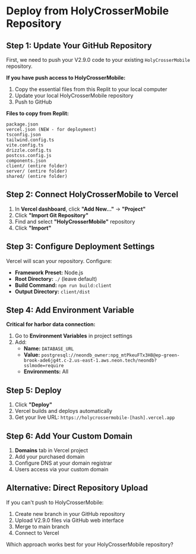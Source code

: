 # Deploy from HolyCrosserMobile Repository

## Step 1: Update Your GitHub Repository

First, we need to push your V2.9.0 code to your existing `HolyCrosserMobile` repository.

**If you have push access to HolyCrosserMobile:**
1. Copy the essential files from this Replit to your local computer
2. Update your local HolyCrosserMobile repository 
3. Push to GitHub

**Files to copy from Replit:**
```
package.json
vercel.json (NEW - for deployment)
tsconfig.json
tailwind.config.ts
vite.config.ts
drizzle.config.ts
postcss.config.js
components.json
client/ (entire folder)
server/ (entire folder)
shared/ (entire folder)
```

## Step 2: Connect HolyCrosserMobile to Vercel

1. In **Vercel dashboard**, click **"Add New..."** → **"Project"**
2. Click **"Import Git Repository"**
3. Find and select **"HolyCrosserMobile"** repository
4. Click **"Import"**

## Step 3: Configure Deployment Settings

Vercel will scan your repository. Configure:
- **Framework Preset:** Node.js
- **Root Directory:** `./` (leave default)
- **Build Command:** `npm run build:client`
- **Output Directory:** `client/dist`

## Step 4: Add Environment Variable

**Critical for harbor data connection:**
1. Go to **Environment Variables** in project settings
2. Add:
   - **Name:** `DATABASE_URL`
   - **Value:** `postgresql://neondb_owner:npg_mtPkeuFTx3H8@ep-green-brook-ade6jg4t.c-2.us-east-1.aws.neon.tech/neondb?sslmode=require`
   - **Environments:** All

## Step 5: Deploy

1. Click **"Deploy"**
2. Vercel builds and deploys automatically
3. Get your live URL: `https://holycrossermobile-[hash].vercel.app`

## Step 6: Add Your Custom Domain

1. **Domains** tab in Vercel project
2. Add your purchased domain
3. Configure DNS at your domain registrar
4. Users access via your custom domain

## Alternative: Direct Repository Upload

If you can't push to HolyCrosserMobile:
1. Create new branch in your GitHub repository
2. Upload V2.9.0 files via GitHub web interface
3. Merge to main branch
4. Connect to Vercel

Which approach works best for your HolyCrosserMobile repository?